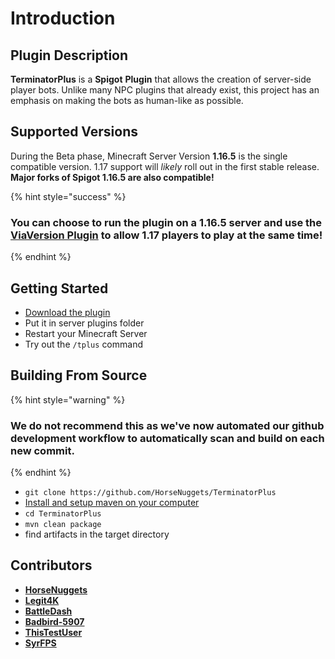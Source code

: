 # Introduction

## Plugin Description

**TerminatorPlus** is a **Spigot** **Plugin** that allows the creation of server-side player bots. Unlike many NPC plugins that already exist, this project has an emphasis on making the bots as human-like as possible.

## Supported Versions

During the Beta phase, Minecraft Server Version **1.16.5** is the single compatible version. 1.17 support will _likely_ roll out in the first stable release. **Major forks of Spigot 1.16.5 are also compatible!**

{% hint style="success" %}
### You can choose to run the plugin on a 1.16.5 server and use the [ViaVersion Plugin](https://www.spigotmc.org/resources/viaversion.19254/) to allow 1.17 players to play at the same time!
{% endhint %}

## Getting Started

* [Download the plugin](https://discord.gg/horsenuggets)
* Put it in server plugins folder
* Restart your Minecraft Server
* Try out the `/tplus` command

## Building From Source

{% hint style="warning" %}
### We do not recommend this as we've now automated our github development workflow to automatically scan and build on each new commit.
{% endhint %}

* `git clone https://github.com/HorseNuggets/TerminatorPlus`
* [Install and setup maven on your computer](https://maven.apache.org/install.html)
* `cd TerminatorPlus`
* `mvn clean package`
* find artifacts in the target directory

## Contributors

* [**HorseNuggets**](https://github.com/HorseNuggets)
* [**Legit4K**](https://github.com/Legit4K)
* [**BattleDash**](https://github.com/BattleDash)
* [**Badbird-5907**](https://github.com/Badbird-5907)
* [**ThisTestUser**](https://github.com/ThisTestUser)
* [**SyrFPS**](https://github.com/SyrFPS)

